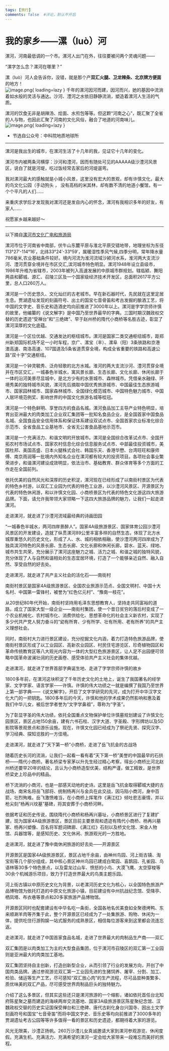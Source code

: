 ```yaml
---
tags: [旅行]
comments: false  #评论，默认不开启
---
```


# 我的家乡——漯（luò）河
漯河，河南最低调的一个市。漯河人出门在外，往往要被问两个灵魂问题——

“漯字怎么念？漯河在哪里？”

漯（luò）河人会告诉你，没错，就是那个产<b>双汇火腿、卫龙辣条、北京牌方便面</b>的地方！  
![image.png](https://s2.loli.net/2024/02/02/kSshpB2wjEdYfTQ.png){ loading=lazy }
千年的漯河因河而建，因河而兴，她的基因中流淌着如水般的灵活与通达。沙河、澧河之水依旧静静流淌，塑造着漯河人生活的气质。 

漯河的饮食无非是胡辣汤、烩面、水煎包等等。但这颗“河南之心”，既汇聚了全省的人与物，也因此汇聚了河南的文化风俗，融合了地道的河南味儿。    
![image.png](https://s2.loli.net/2024/02/02/2zsDOm7iXhtdeyG.png){ loading=lazy }

- 节选自公众号：中科院地质地球所
***
漯河是我出生的城市，在漯河生活了十几年的我，见证它十几年的变化。 

漯河市内被两条河横穿：沙河和澧河，因而有随处可见的AAAAA级沙澧河风景区，说白了就是河堤，吃过饭经常去家后的河堤遛弯。

我对漯河最大的感触就是小城小风景，这里没有宏大的景观，却有许慎文化，最大的鸟文化公园（手动狗头 ， 没有高档的米其林，却有数不清的地道小餐馆，有一个个平凡的人们……  

来重庆求学后才发现我对漯河还是发自内心的怀念，漯河有我相识多年的好友，有家人……

祝愿家乡越来越好～

***
以下摘自[漯河市文化广电和旅游局](http://www.luohelvyou.gov.cn/resource/view-1214.htm)  

漯河市位于河南省中南部，伏牛山东麓平原与淮北平原交错地带，地理坐标为东径113°27′-114°16′，北纬33°24′-33°59′，属暖湿性季风气候,四季分明，常年降水量786毫米,农业基础条件较好。境内河流为淮河流域沙颍河水系，淮河两大支流沙河、澧河贯穿全境并在市区交汇,滨河城市特色明显。漯河1948年设立县级市，1986年升格为省辖市，2003年被列入高速发展的中原城市群规划。辖临颍、舞阳两县和郾城、源汇、召陵三区及一个国家级经济技术开发区，总面积2617平方公里，总人口260万人。

漯河是一个历史悠久、文化灿烂的古老城市。早在新石器时代，先民就在这里定居生息。贾湖遗址发现的刻画符号、出土的国宝七音骨笛和考古发掘的酿酒工艺，将中国的文字史、音乐史和造酒史均向前推进了3000年以上。漯河是字学宗师许慎的故里，他编纂的《说文解字》是中国乃至世界最早的字典。三国时期汉魏政权交替的历史遗迹“受禅台”和“三绝碑”、早于赵州桥的隋代小商桥等名胜古迹，彰显了漯河深厚的文化底蕴。

漯河是一个区位优越、交通发达的枢纽城市。漯河是国家二类交通枢纽城市，距郑州新郑国际机场不足一小时车程，京广、漯宝（丰）、漯阜（阳）3条铁路和京港澳高速、南洛高速、107国道及5条省道贯穿全境，构成全省重要的铁路和高速公路“双十字”交通枢纽。

漯河是一个钟灵毓秀、泛舟轻歌的北方水城。淮河的两大支流沙河、澧河贯穿全境并在市区交汇，一城春色半城水，寓风景长廊、生态长廊、文化长廊、休闲长廊于一体的沿河美景尽显城中，是北方少有的水景城市、森林城市。凭借亲水融绿、环境秀美的独特城市风貌，漯河先后摘取中国优秀旅游城市、中国最佳生态旅游城市、国家园林城市、国家森林城市、全国绿化模范城市、中国特色魅力城市、中国人居环境范例奖、影响世界的中国文化旅游名城等桂冠。

漯河是一个特色鲜明、享誉四方的食品名城。漯河食品加工主导产业特色明显，培育出亚洲最大的肉类加工企业双汇集团等一批知名食品企业，是全国首家中国食品名城、全国食品安全信用体系和保证体系建设双试点市、全国首家农业标准化综合示范市、全省食品工业基地市、全省无公害食品基地示范市。

漯河是一个充满活力、和谐文明的开放城市。漯河是全国综合改革试点市、全国开拓农村市场试点市、国家农村信息化综合信息服务试点市、中部最佳投资城市，美国杜邦、美国高盛、日本火腿株式会社、韩国乐天、香港华懋、台湾旺旺和康师傅、南京雨润等一批境内外知名企业在漯河都有较大的投资项目。各项社会事业繁荣进步，和谐漯河建设成效明显，依法治市、基础教育、群众体育等多个方面的工作走在全国前列。

依托优美的自然风光和深厚的历史积淀，漯河现在已经形成了以南街村景区为代表的特色乡村游，以双汇工业园为代表的特色工业游，以沙澧河风景区、开源景区为代表的特色休闲游，和以许慎文化园、小商桥景区为代表的特色文化游这四大旅游品牌。下面，请允许我带领大家领略一下这四大旅游品牌的魅力，让我们一起走进漯河。

走进漯河，就走进了沙澧河流域最经典的诗画田园

“一城春色半城水，两河四岸景醉人”。国家4A级旅游景区、国家体育公园沙澧河风景区的开发建设，造就了纵贯漯河89公里丰富多样的自然生态，体现了北方水城厚重悠久的历史文化，形成了人、水、城的相依相融，使沙澧河两河四岸成为了独具滨河特色的风景长廊、生态长廊、文化长廊和休闲长廊，碧水、蓝天、绿地、城市共生共荣，充分展示了漯河这座魅力之城、活力之城、和谐之城的独特风貌，充分体现了人与自然和谐相处的生态宜居环境，打造了一个能够亲近自然、融入自然、享受自然的好去处。

走进漯河，就走进了共产主义社会的活化石——南街村

南街村景区是国家4A级旅游景区、全国农业旅游示范点、全国文明村、中国十大名村、中国第一雷锋村，被誉为“红色亿元村”、“豫南一枝花”。

从20世纪80年代开始，南街村坚持用毛泽东思想教育人，坚持走共同富裕的道路，成立了国家大型一级企业——南街村集团，使一个昔日贫穷的落后村变成了一个农业机械化、农村城市化、消费供给化、思想革命化的社会主义新农村，实现了多少代共产党人努力奋斗的“幼有所育、少有所学、壮有所用、老有所养”的共产主义理想社会。

同时，南街村大力进行景区建设，充分挖掘文化内涵，着力打造特色旅游品牌，使南街村景区形成了以工业园区、高新农业园区、村民住宅游览区、珍奇植物园区和革命传统教育区等八大观光内容为一体的大型红色旅游景区，让人足不出园便可领略中国革命波澜壮阔的历史画卷、感受体验共产主义社会的集体优越。

走进漯河，就走进了世界首部字典诞生地、走进了字学宗师许慎的故乡

1800多年前，在漯河这块积淀了千年历史文化的土地上，诞生了我国著名的经学家、文字学家、语言学家——许慎。许慎的伟大功绩之一就是编撰了我国乃至世界上第一部字典——《说文解字》，开启了文字学研究的先河，成为打开中华汉字文化大门的一把钥匙。1800多年后的今天，许慎和他的学术成果仍然影响和惠及着我们中华儿女，被后世学者誉为“文字学鼻祖”，尊称为“字圣”。

为了彰显字圣的伟大功绩，依托全国重点文物保护单位许慎墓规划建设了许慎文化园景区，景区占地150余亩，建有六书石柱、汉字大道、字圣殿、字形牌坊以及5D影院等景观景点和游乐设施。现在，许慎文化园已经成为了祭祀先贤、探究汉字、学习经典、探知览胜的一方佳境。

走进漯河，就走进了“天下第一桥”小商桥，走进了岳飞抗金的古战场

随着历史长河的流淌，让我们一起看一看有着“天下第一桥”美誉的中国最早的石拱桥——隋代小商桥。著名桥梁专家茅以升先生经过精心考察，得出小商桥比河北赵州桥还要早20年的结论，且认为小商桥造型优美，结构严谨，做工精致，是世界桥梁史上珍品中的精品。

桥下流淌的小商河，也是一部感天动地的史诗。这里是岳飞抗金取得郾城大捷的古战场，南宋名将岳飞部将、统制杨再兴与金兵在此交战，因马陷小商河，身中百箭，壮烈殉难。岳飞激愤难当，在小商桥上挥笔作《满江红》倾吐悲志豪情，并以枪尖刻“杨再兴坟墓”墓碑，将其安葬于小商桥河畔。

依据考证和历史传说，围绕隋代小商桥和杨再兴墓址，小商桥景区进行了复建扩建，现为国家4A级旅游景区，景区目前主要景观和遗迹有隋代小商桥、杨再兴墓冢、杨再兴塑像、百名将军题词碑廊、《满江红》石刻以及桥文化馆、宋金人物馆、兵器馆等，是感知历史、文化休闲、旅游观光的一方胜地。

走进漯河，就走进了豫中南休闲旅游的好去处——开源景区

开源景区是国家4A级旅游景区，景区占地千余亩，由神州鸟园、河上街古镇、淘宝街等几个部分组成，其中核心景区神州鸟园已建成白鹭园、喜鹊园、孔雀园、鸟语林等30多个特色景点，以及雷龙过山车、愤怒的小鸟、大漠飞鹰、太空穿梭等30余个机械游乐项目，致力于打造世界最大的鸟类主题乐园。

河上街古镇以中原历史文化为背景，以老漯河历史文化为核心，以全国特色旅游产品博物馆为依托打造的中原文化旅游小镇，目前建设有中州抗战纪念馆、受降亭、栖凤塔、布衣巷等景点和20多家旅游产品博物馆。

开源景区同时也配套建设有中华名吃一条街，全国各地名优美食如全聚德烤鸭、东来顺涮羊肉等齐集于此，整个开源景区已经成为了一处集旅游、购物、休闲为一体，提供吃住行游购娱一站式服务的成熟景区，相信每位游客来到这里都会流连忘返。

走进漯河，就走进了中国首家食品名城，走进了世界最大的肉制品生产商——双汇

双汇集团是以肉类加工为主的大型食品集团，位于漯河市召陵区的双汇第一工业园则是亚洲最大的肉类加工基地。

双汇集团坚持自主创新，打造创新型企业，从而引领了行业的发展方向，开创了中国肉类品牌。通过参观游览双汇第一工业园先进的生猪饲养、屠宰、分割、加工、检验、储运等生产工艺，尽可感知“双汇放心肉”的生产流程，尽可品尝种类繁多、质优味美的双汇产品，尽可感受世界肉制品巨头的独特魅力。

介绍了这么多景区，但其实这些还只是漯河旅游的一个缩影，诸如依托首任台北知府陈星聚之墓而建造的海峡两岸交流基地、国家3A级旅游景区陈星聚纪念馆、汉魏政权交替的历史实证国保受禅台和三绝碑、唐代古刹化身台兴国寺、因出土文字刻画符号和国宝“七音骨笛”而将中国文字史、音乐史等均向前推进了3000多年的贾湖遗址考古公园等等许多值得一看的景区和历史遗迹，都期待着大家的游览。

风光无限美，沙澧正扬帆。260万沙澧儿女真诚邀请大家到漯河参观游览、休闲度假。充满生机、充满活力、充满希望的漯河一定会给大家带来一段难忘而美好的旅程。